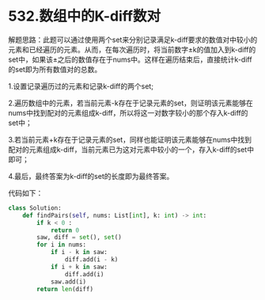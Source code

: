 # 532.数组中的K-diff数对

解题思路：此题可以通过使用两个set来分别记录满足k-diff要求的数值对中较小的元素和已经遍历的元素。从而，在每次遍历时，将当前数字±k的值加入到k-diff的set中，如果该±之后的数值存在于nums中。这样在遍历结束后，直接统计k-diff的set即为所有数值对的总数。

1.设置记录遍历过的元素和记录k-diff的两个set;

2.遍历数组中的元素，若当前元素-k存在于记录元素的set，则证明该元素能够在nums中找到配对的元素组成k-diff，所以将这一对数字较小的那个存入k-diff的set中；

3.若当前元素+k存在于记录元素的set，同样也能证明该元素能够在nums中找到配对的元素组成k-diff，当前元素已为这对元素中较小的一个，存入k-diff的set中即可；

4.最后，最终答案为k-diff的set的长度即为最终答案。

代码如下：

```python
class Solution:
    def findPairs(self, nums: List[int], k: int) -> int:
        if k < 0 :
            return 0
        saw, diff = set(), set()
        for i in nums:
            if i - k in saw:
                diff.add(i - k)
            if i + k in saw:
                diff.add(i)
            saw.add(i)
        return len(diff)
```